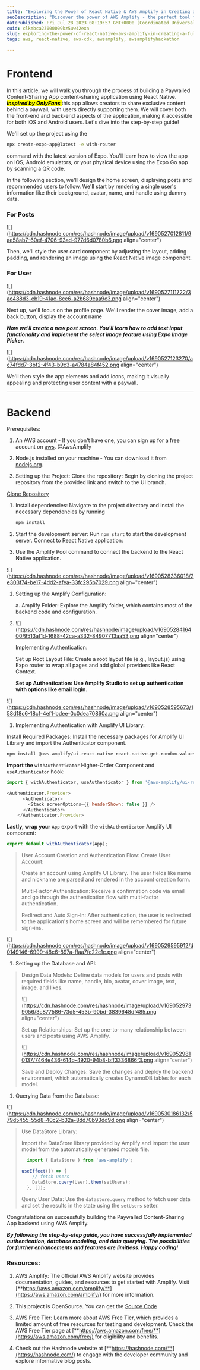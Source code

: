 ```yaml
---
title: "Exploring the Power of React Native & AWS Amplify in Creating a Full-Stack OnlyFans Clone"
seoDescription: "Discover the power of AWS Amplify - the perfect tool for building and deploying web and mobile apps. Get expert insights on AWS, Amplify, and Hashnode"
datePublished: Fri Jul 28 2023 08:19:57 GMT+0000 (Coordinated Universal Time)
cuid: clkmbca23000009kz5uw42exn
slug: exploring-the-power-of-react-native-aws-amplify-in-creating-a-full-stack-onlyfans-clone
tags: aws, react-native, aws-cdk, awsamplify, awsamplifyhackathon

---
```


# Frontend

In this article, we will walk you through the process of building a Paywalled Content-Sharing App content-sharing application using React Native. ***<mark>Inspired by OnlyFans </mark>*** this app allows creators to share exclusive content behind a paywall, with users directly supporting them. We will cover both the front-end and back-end aspects of the application, making it accessible for both iOS and Android users. Let's dive into the step-by-step guide!

We'll set up the project using the

```bash
npx create-expo-app@latest -e with-router
```

command with the latest version of Expo. You'll learn how to view the app on iOS, Android emulators, or your physical device using the Expo Go app by scanning a QR code.

In the following section, we'll design the home screen, displaying posts and recommended users to follow. We'll start by rendering a single user's information like their background, avatar, name, and handle using dummy data.

### For Posts

![](https://cdn.hashnode.com/res/hashnode/image/upload/v1690527012811/9ae58ab7-60ef-4706-93ad-977d6d0780b6.png align="center")

Then, we'll style the user card component by adjusting the layout, adding padding, and rendering an image using the React Native image component.

### For User

![](https://cdn.hashnode.com/res/hashnode/image/upload/v1690527111722/3ac488d3-eb19-41ac-8ce6-a2b689caa9c3.png align="center")

Next up, we'll focus on the profile page. We'll render the cover image, add a back button, display the account name

***Now we'll create a new post screen. You'll learn how to add text input functionality and implement the select image feature using Expo Image Picker.***

![](https://cdn.hashnode.com/res/hashnode/image/upload/v1690527123270/ac74fdd7-3bf2-4f43-b9c3-a4784a84f452.png align="center")

We'll then style the app elements and add icons, making it visually appealing and protecting user content with a paywall.

---

# Backend

Prerequisites:

1. An AWS account - If you don't have one, you can sign up for a free account on [aws](https://aws.amazon.com/pm/amplify/?sc_channel=el&trk=bc603709-686b-4e27-b79f-07e5de3686ec). @AwsAmplify
    
2. Node.js installed on your machine - You can download it from [nodejs.org](http://nodejs.org).
    
3. Setting up the Project: Clone the repository: Begin by cloning the project repository from the provided link and switch to the UI branch.
    

[Clone Repository](https://github.com/hanii090/onlyfans-aws-react-native/tree/ui)

1. Install dependencies: Navigate to the project directory and install the necessary dependencies by running
    
    ```bash
    npm install
    ```
    
2. Start the development server: Run `npm start` to start the development server. Connect to React Native application:
    
3. Use the Amplify Pool command to connect the backend to the React Native application.
    

![](https://cdn.hashnode.com/res/hashnode/image/upload/v1690528336018/2e303f74-be17-4dd2-afea-33fc295b7029.png align="center")

1. Setting up the Amplify Configuration:
    
    a. Amplify Folder: Explore the Amplify folder, which contains most of the backend code and configuration.
    
2. ![](https://cdn.hashnode.com/res/hashnode/image/upload/v1690528416400/9513af1d-1688-42ca-a332-84907713aa53.png align="center")
    
    Implementing Authentication:
    
    Set up Root Layout File: Create a root layout file (e.g., layout.js) using Expo router to wrap all pages and add global providers like React Context.
    
    **Set up Authentication: Use Amplify Studio to set up authentication with options like email login.**
    

![](https://cdn.hashnode.com/res/hashnode/image/upload/v1690528595673/158d18c6-18cf-4ef1-bdee-0c0dea70860a.png align="center")

1. Implementing Authentication with Amplify UI Library:
    

Install Required Packages: Install the necessary packages for Amplify UI Library and import the Authenticator component.

```bash
npm install @aws-amplify/ui-react-native react-native-get-random-values react-native-url-polyfill
```

**Import the** `withAuthenticator` Higher-Order Component and `useAuthenticator` hook:

```javascript
import { withAuthenticator, useAuthenticator } from '@aws-amplify/ui-react-native';copy
```

```javascript
<Authenticator.Provider>
      <Authenticator>
        <Stack screenOptions={{ headerShown: false }} />
      </Authenticator>
    </Authenticator.Provider>
```

**Lastly, wrap your** `App` export with the `withAuthenticator` Amplify UI component:

```javascript
export default withAuthenticator(App);
```

> User Account Creation and Authentication Flow: Create User Account:
> 
> Create an account using Amplify UI Library. The user fields like name and nickname are parsed and rendered in the account creation form.
> 
> Multi-Factor Authentication: Receive a confirmation code via email and go through the authentication flow with multi-factor authentication.
> 
> Redirect and Auto Sign-In: After authentication, the user is redirected to the application's home screen and will be remembered for future sign-ins.

![](https://cdn.hashnode.com/res/hashnode/image/upload/v1690529595912/d0149146-6999-48c6-897a-ffaa7fc22c1c.png align="center")

1. Setting up the Database and API:
    

> Design Data Models: Define data models for users and posts with required fields like name, handle, bio, avatar, cover image, text, image, and likes.
> 
> ![](https://cdn.hashnode.com/res/hashnode/image/upload/v1690529739056/3c877586-73d5-453b-90bd-3839648df485.png align="center")
> 
> Set up Relationships: Set up the one-to-many relationship between users and posts using AWS Amplify.
> 
> ![](https://cdn.hashnode.com/res/hashnode/image/upload/v1690529810137/7464e436-614b-4920-94b8-bff3336866f3.png align="center")
> 
> Save and Deploy Changes: Save the changes and deploy the backend environment, which automatically creates DynamoDB tables for each model.

1. Querying Data from the Database:
    

![](https://cdn.hashnode.com/res/hashnode/image/upload/v1690530186132/579d5455-55d8-40c2-b32a-8dd70b93dd9d.png align="center")

> Use DataStore Library:
> 
> Import the DataStore library provided by Amplify and import the user model from the automatically generated models file.
> 
> ```javascript
>   import { DataStore } from 'aws-amplify';
> 
> useEffect(() => {
>     // fetch users
>     DataStore.query(User).then(setUsers);
>   }, []);
> ```
> 
> Query User Data: Use the `datastore.query` method to fetch user data and set the results in the state using the `setUsers` setter.

Congratulations on successfully building the Paywalled Content-Sharing App backend using AWS Amplify.

***By following the step-by-step guide, you have successfully implemented authentication, database modeling, and data querying. The possibilities for further enhancements and features are limitless. Happy coding!***

### Resources:

1. AWS Amplify: The official AWS Amplify website provides documentation, guides, and resources to get started with Amplify. Visit [**https://aws.amazon.com/amplify/**](https://aws.amazon.com/amplify/) for more information.
    
2. This project is OpenSource. You can get the [Source Code](https://github.com/hanii090/onlyfans-aws-react-native/tree/main)
    
3. AWS Free Tier: Learn more about AWS Free Tier, which provides a limited amount of free resources for testing and development. Check the AWS Free Tier page at [**https://aws.amazon.com/free/**](https://aws.amazon.com/free/) for eligibility and benefits.
    
4. Check out the Hashnode website at [**https://hashnode.com/**](https://hashnode.com/) to engage with the developer community and explore informative blog posts.